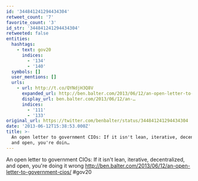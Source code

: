 ```yaml
---
id: '344841241294434304'
retweet_count: '7'
favorite_count: '3'
id_str: '344841241294434304'
retweeted: false
entities:
  hashtags:
    - text: gov20
      indices:
        - '134'
        - '140'
  symbols: []
  user_mentions: []
  urls:
    - url: http://t.co/QYNdjH3Q8V
      expanded_url: http://ben.balter.com/2013/06/12/an-open-letter-to-government-cios/
      display_url: ben.balter.com/2013/06/12/an-…
      indices:
        - '111'
        - '133'
original_url: https://twitter.com/benbalter/status/344841241294434304
date: '2013-06-12T15:38:53.000Z'
title: >-
  An open letter to government CIOs: If it isn't lean, iterative, decentralized,
  and open, you're doin…
---
```


An open letter to government CIOs: If it isn't lean, iterative, decentralized, and open, you're doing it wrong http://ben.balter.com/2013/06/12/an-open-letter-to-government-cios/ #gov20